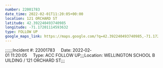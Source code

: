 ```yaml
---
number: 22001783
date_time: 2022-02-01T11:20:05+00:00
location: 121 ORCHARD ST
latitude: 42.392240493740985
longitude: -71.17201114593632
type: FOLLOW UP
google_maps_link: https://maps.google.com/?q=42.392240493740985,-71.17201114593632
---
```


;;;;;;Incident #: 22001783     Date: 2022‐02‐01 11:20:05     Type: ACC FOLLOW UP;;;Location: WELLINGTON SCHOOL BUILDING / 121 ORCHARD ST;;;
